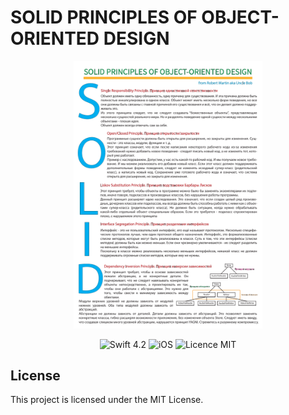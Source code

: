 #  SOLID PRINCIPLES OF OBJECT-ORIENTED DESIGN

<div align = "center">
<img src="/SOLID Principles.pdf" width="60%">            
</div>

<p align="center">
<img src="https://img.shields.io/badge/Adobe Illustrator-22.1-orange.svg" alt="Swift 4.2"/>
<img src="https://img.shields.io/badge/platform-All-green.svg" alt="iOS"/>
<img src="https://img.shields.io/badge/licence-MIT-lightgray.svg" alt="Licence MIT"/>
</p>


## License

This project is licensed under the MIT License.
